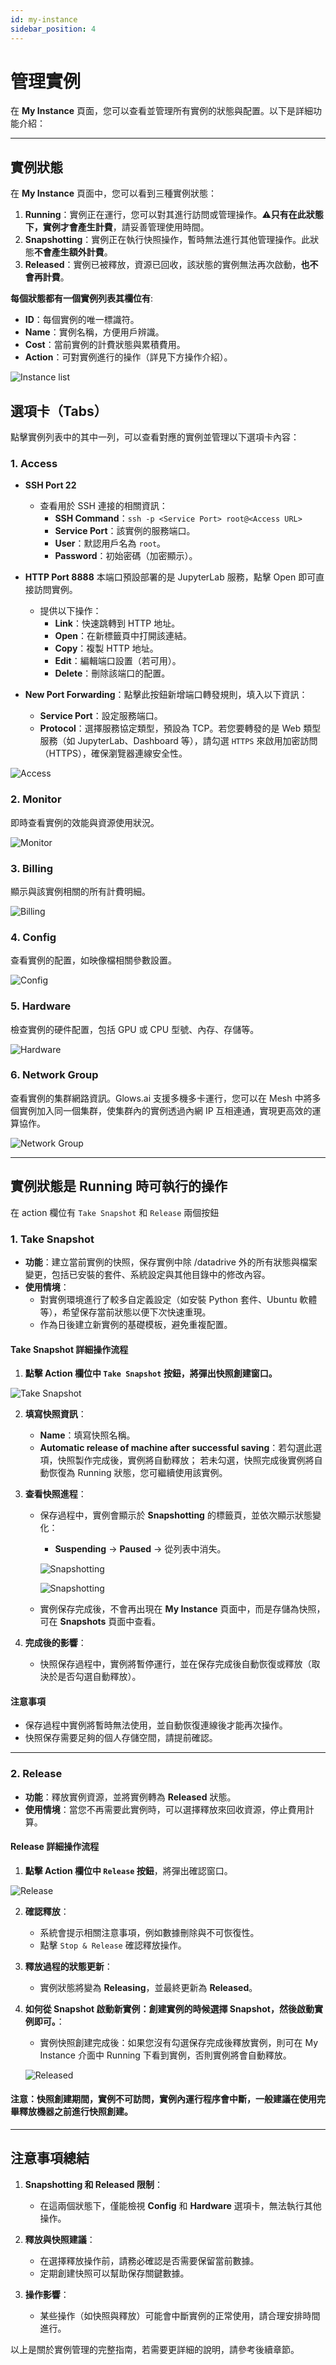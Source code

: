 ```yaml
---
id: my-instance
sidebar_position: 4
---
```


# 管理實例

在 **My Instance** 頁面，您可以查看並管理所有實例的狀態與配置。以下是詳細功能介紹：

---

## **實例狀態**

在 **My Instance** 頁面中，您可以看到三種實例狀態：

1. **Running**：實例正在運行，您可以對其進行訪問或管理操作。⚠️**只有在此狀態下，實例才會產生計費**，請妥善管理使用時間。
2. **Snapshotting**：實例正在執行快照操作，暫時無法進行其他管理操作。此狀態**不會產生額外計費**。
3. **Released**：實例已被釋放，資源已回收，該狀態的實例無法再次啟動，**也不會再計費**。

**每個狀態都有一個實例列表其欄位有**:

- **ID**：每個實例的唯一標識符。
- **Name**：實例名稱，方便用戶辨識。
- **Cost**：當前實例的計費狀態與累積費用。
- **Action**：可對實例進行的操作（詳見下方操作介紹）。

![Instance list](../../../../../docs/docs-images/p04/01.Instance%20list.jpg)

## **選項卡（Tabs）**

點擊實例列表中的其中一列，可以查看對應的實例並管理以下選項卡內容：

### **1. Access**

- **SSH Port 22**

  - 查看用於 SSH 連接的相關資訊：
    - **SSH Command**：`ssh -p <Service Port> root@<Access URL>`
    - **Service Port**：該實例的服務端口。
    - **User**：默認用戶名為 `root`。
    - **Password**：初始密碼（加密顯示）。

- **HTTP Port 8888**
  本端口預設部署的是 JupyterLab 服務，點擊 Open 即可直接訪問實例。

  - 提供以下操作：
    - **Link**：快速跳轉到 HTTP 地址。
    - **Open**：在新標籤頁中打開該連結。
    - **Copy**：複製 HTTP 地址。
    - **Edit**：編輯端口設置（若可用）。
    - **Delete**：刪除該端口的配置。

- **New Port Forwarding**：點擊此按鈕新增端口轉發規則，填入以下資訊：

  - **Service Port**：設定服務端口。
  - **Protocol**：選擇服務協定類型，預設為 TCP。若您要轉發的是 Web 類型服務（如 JupyterLab、Dashboard 等），請勾選 `HTTPS` 來啟用加密訪問（HTTPS），確保瀏覽器連線安全性。

![Access](../../../../../docs/docs-images/p04/02.Access.jpg)

### **2. Monitor**

即時查看實例的效能與資源使用狀況。

![Monitor](../../../../../docs/docs-images/p04/03.Monitor.jpg)

### **3. Billing**

顯示與該實例相關的所有計費明細。

![Billing](../../../../../docs/docs-images/p04/04.Billing.jpg)

### **4. Config**

查看實例的配置，如映像檔相關參數設置。

![Config](../../../../../docs/docs-images/p04/05.Config.jpg)

### **5. Hardware**

檢查實例的硬件配置，包括 GPU 或 CPU 型號、內存、存儲等。

![Hardware](../../../../../docs/docs-images/p04/06.Hardware.jpg)

### **6. Network Group**

查看實例的集群網路資訊。Glows.ai 支援多機多卡運行，您可以在 Mesh 中將多個實例加入同一個集群，使集群內的實例透過內網 IP 互相連通，實現更高效的運算協作。

![Network Group](../../../../../docs/docs-images/p04/07.Network%20Group.jpg)

---

## **實例狀態是 Running 時可執行的操作**

在 action 欄位有 `Take Snapshot` 和 `Release` 兩個按鈕

### **1. Take Snapshot**

- **功能**：建立當前實例的快照，保存實例中除 /datadrive 外的所有狀態與檔案變更，包括已安裝的套件、系統設定與其他目錄中的修改內容。
- **使用情境**：
  - 對實例環境進行了較多自定義設定（如安裝 Python 套件、Ubuntu 軟體等），希望保存當前狀態以便下次快速重現。
  - 作為日後建立新實例的基礎模板，避免重複配置。

#### **Take Snapshot 詳細操作流程**

1. **點擊 Action 欄位中 `Take Snapshot` 按鈕，將彈出快照創建窗口。**

![Take Snapshot](../../../../../docs/docs-images/p04/08.Take%20Snapshot.jpg)

2. **填寫快照資訊**：

   - **Name**：填寫快照名稱。
   - **Automatic release of machine after successful saving**：若勾選此選項，快照製作完成後，實例將自動釋放；
     若未勾選，快照完成後實例將自動恢復為 Running 狀態，您可繼續使用該實例。

3. **查看快照進程**：

   - 保存過程中，實例會顯示於 **Snapshotting** 的標籤頁，並依次顯示狀態變化：

     - **Suspending** → **Paused** → 從列表中消失。

     ![Snapshotting](../../../../../docs/docs-images/p04/09.Suspending.jpg)

     ![Snapshotting](../../../../../docs/docs-images/p04/10.Paused.jpg)

   - 實例保存完成後，不會再出現在 **My Instance** 頁面中，而是存儲為快照，可在 **Snapshots** 頁面中查看。

4. **完成後的影響**：

   - 快照保存過程中，實例將暫停運行，並在保存完成後自動恢復或釋放（取決於是否勾選自動釋放）。

#### **注意事項**

- 保存過程中實例將暫時無法使用，並自動恢復連線後才能再次操作。
- 快照保存需要足夠的個人存儲空間，請提前確認。

---

### **2. Release**

- **功能**：釋放實例資源，並將實例轉為 **Released** 狀態。
- **使用情境**：當您不再需要此實例時，可以選擇釋放來回收資源，停止費用計算。

#### **Release 詳細操作流程**

1. **點擊 Action 欄位中 `Release` 按鈕**，將彈出確認窗口。

![Release](../../../../../docs/docs-images/p04/11.Release.jpg)

2. **確認釋放**：

   - 系統會提示相關注意事項，例如數據刪除與不可恢復性。
   - 點擊 `Stop & Release` 確認釋放操作。

3. **釋放過程的狀態更新**：

   - 實例狀態將變為 **Releasing**，並最終更新為 **Released**。

4. **如何從 Snapshot 啟動新實例：創建實例的時候選擇 Snapshot，然後啟動實例即可。**：

   - 實例快照創建完成後：如果您沒有勾選保存完成後釋放實例，則可在 My Instance 介面中 Running 下看到實例，否則實例將會自動釋放。

   ![Released](../../../../../docs/docs-images/p04/12.Released%20list.jpg)

#### **注意**：快照創建期間，實例不可訪問，實例內運行程序會中斷，一般建議在使用完畢釋放機器之前進行快照創建。

---

## **注意事項總結**

1. **Snapshotting 和 Released 限制**：

   - 在這兩個狀態下，僅能檢視 **Config** 和 **Hardware** 選項卡，無法執行其他操作。

2. **釋放與快照建議**：

   - 在選擇釋放操作前，請務必確認是否需要保留當前數據。
   - 定期創建快照可以幫助保存關鍵數據。

3. **操作影響**：

   - 某些操作（如快照與釋放）可能會中斷實例的正常使用，請合理安排時間進行。

以上是關於實例管理的完整指南，若需要更詳細的說明，請參考後續章節。
